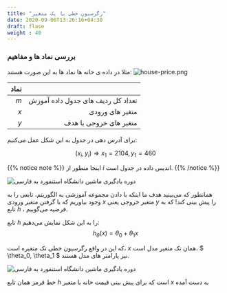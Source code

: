 ```yaml
---
title: "رگرسیون خطی با یک متغیر"
date: 2020-09-06T13:26:16+04:30
draft: flase
weight : 40
---
```


### بررسی نماد ها و مفاهیم
مثلا در 
<span class="top-dict" data-tipso="data">داده</span>
ی خانه ها نماد ها به این صورت هستند:
![house-price.png](../images/house-price.png?width=25pc)


| نماد |  |
| ------:| -----------:|
| $m$   | تعداد کل ردیف های جدول داده آموزش |
| $x$ | متغیر های ورودی|
| $y$    |متغیر های خروجی یا هدف |

برای آدرس دهی در جدول به این شکل عمل می‌کنیم:

$$(x_i, y_i) \Rightarrow x_1= 2104, y_1 = 460$$


{{% notice note %}}
اینجا منظور از $i$  اندیس داده در جدول است.
{{% /notice %}}

![دوره یادگیری ماشین دانشگاه استنفورد به فارسی](../images/h-function.png?width=17pc)

همانطور که می‌بینید هدف ما اینکه با دادن 
<span class="top-dict" data-tipso="training set">مجموعه آموزشی</span>
به الگوریتم، تابعی را به وجود بیاوریم که با گرفتن
متغیر ورودی $x$ متغیر خروجی یعنی $y$ را پیش بینی کند!
که به تابع $h$ ،  <span class="top-dict" data-tipso="hypothesis">فرضیه</span>
می‌گوییم.

تابع $h$ را به این شکل نمایش می‌‌دهیم:
$$ h_\theta(x) = \theta_0 + \theta_1x $$

که این در واقع 
<span class="top-dict" data-tipso="linear regression">رگرسیون خطی</span>
تک متغیره است،
$x$ همان تک متغیر مدل است،
$ \theta_0, \theta_1 $ نیز <span class="top-dict" data-tipso="parameter">پارامتر</span>
های مدل هستند.

![دوره یادگیری ماشین دانشگاه استنفورد به فارسی](../images/red-line.png?width=17pc)

خط قرمز همان تابع $h$ است
که برای پیش بینی قیمت 
خانه با متغیر $x$ به دست آمده

